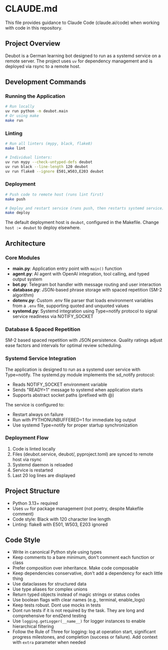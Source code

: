 # CLAUDE.md

This file provides guidance to Claude Code (claude.ai/code) when working with code in this repository.

## Project Overview

Deubot is a German learning bot designed to run as a systemd service on a remote server. The project uses `uv` for dependency management and is deployed via rsync to a remote host.

## Development Commands

### Running the Application
```bash
# Run locally
uv run python -m deubot.main
# Or using make
make run
```

### Linting
```bash
# Run all linters (mypy, black, flake8)
make lint

# Individual linters:
uv run mypy --check-untyped-defs deubot
uv run black --line-length 120 deubot
uv run flake8 --ignore E501,W503,E203 deubot
```

### Deployment
```bash
# Push code to remote host (runs lint first)
make push

# Deploy and restart service (runs push, then restarts systemd service)
make deploy
```

The default deployment host is `deubot`, configured in the Makefile. Change `host := deubot` to deploy elsewhere.

## Architecture

### Core Modules

- **main.py**: Application entry point with `main()` function
- **agent.py**: AI agent with OpenAI integration, tool calling, and typed output system
- **bot.py**: Telegram bot handler with message routing and user interaction
- **database.py**: JSON-based phrase storage with spaced repetition (SM-2 algorithm)
- **dotenv.py**: Custom .env file parser that loads environment variables from a `.env` file, supporting quoted and unquoted values
- **systemd.py**: Systemd integration using Type=notify protocol to signal service readiness via NOTIFY_SOCKET

### Database & Spaced Repetition

SM-2 based spaced repetition with JSON persistence. Quality ratings adjust ease factors and intervals for optimal review scheduling.

### Systemd Service Integration

The application is designed to run as a systemd user service with Type=notify. The systemd.py module implements the sd_notify protocol:
- Reads NOTIFY_SOCKET environment variable
- Sends "READY=1" message to systemd when application starts
- Supports abstract socket paths (prefixed with @)

The service is configured to:
- Restart always on failure
- Run with PYTHONUNBUFFERED=1 for immediate log output
- Use systemd Type=notify for proper startup synchronization

### Deployment Flow

1. Code is linted locally
2. Files (deubot.service, deubot/, pyproject.toml) are synced to remote host via rsync
3. Systemd daemon is reloaded
4. Service is restarted
5. Last 20 log lines are displayed

## Project Structure

- Python 3.13+ required
- Uses `uv` for package management (not poetry, despite Makefile comment)
- Code style: Black with 120 character line length
- Linting: flake8 with E501, W503, E203 ignored


## Code Style

- Write in canonical Python style using types
- Keep comments to a bare minimum, don't comment each function or class
- Prefer composition over inheritance. Make code composable
- Keep dependencies conservative, don't add a dependency for each little thing
- Use dataclasses for structured data
- Use type aliases for complex unions
- Return typed objects instead of magic strings or status codes
- Use boolean flags with clear names (e.g., terminal, enable_logs)
- Keep tests robust. Dont use mocks in tests
- Dont run tests if it is not required by the task. They are long and comprehensive for end2end testing
- Use `logging.getLogger(__name__)` for logger instances to enable hierarchical filtering
- Follow the Rule of Three for logging: log at operation start, significant progress milestones, and completion (success or failure). Add context with `extra` parameter when needed